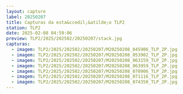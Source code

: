 ```yaml
---
layout: capture
label: 20250207
title: Capturas da esta&ccedil;&atilde;o TLP2
station: TLP2
date: 2025-02-08 04:59:06
preview: TLP2/2025/202502/20250207/stack.jpg
capturas:
  - imagem: TLP2/2025/202502/20250207/M20250208_045906_TLP_2P.jpg
  - imagem: TLP2/2025/202502/20250207/M20250208_053902_TLP_2P.jpg
  - imagem: TLP2/2025/202502/20250207/M20250208_063159_TLP_2P.jpg
  - imagem: TLP2/2025/202502/20250207/M20250208_063959_TLP_2P.jpg
  - imagem: TLP2/2025/202502/20250207/M20250208_070906_TLP_2P.jpg
  - imagem: TLP2/2025/202502/20250207/M20250208_071116_TLP_2P.jpg
  - imagem: TLP2/2025/202502/20250207/M20250208_074350_TLP_2P.jpg
---
```

